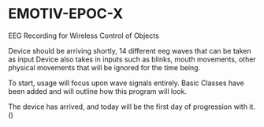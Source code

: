 # EMOTIV-EPOC-X
EEG Recording for Wireless Control of Objects

Device should be arriving shortly, 14 different eeg waves that can be taken as input
Device also takes in inputs such as blinks, mouth movements, other physical movements that will be ignored for the time being.

To start, usage will focus upon wave signals entirely.
Basic Classes have been added and will outline how this program will look.

The device has arrived, and today will be the first day of progression with it. ()
